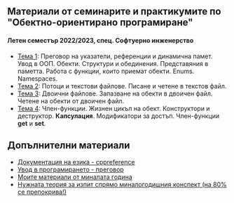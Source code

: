 ## Материали от семинарите и практикумите по "Обектно-ориентирано програмиране"
#### Летен семестър 2022/2023, спец. Софтуерно инженерство

- [Тема 1](https://github.com/GeorgiTerziev02/Object-oriented_programming_FMI/tree/main/Sem.%2001): Преговор на указатели, референции и динамична памет. Увод в ООП. Обекти. Структури и обединения. Представяния в паметта. Работа с функции, които приемат обекти. Enums. Namespaces.
- [Тема 2](https://github.com/GeorgiTerziev02/Object-oriented_programming_FMI/tree/main/Sem.%2002): Потоци и текстови файлове. Писане и четене в текстов файл.
- [Тема 3](https://github.com/GeorgiTerziev02/Object-oriented_programming_FMI/tree/main/Sem.%2003): Двоични файлове. Запазване на обекти в двоичен файл. Четене на обекти от двоичен файл.
- [Тема 4](https://github.com/GeorgiTerziev02/Object-oriented_programming_FMI/tree/main/Sem.%2004): Член-функции. Жизнен цикъл на обект. Конструктори и деструктор.  **Капсулация**. Модификатори за достъп. Член-функции **get** и **set**.

## Допълнителни материали
- [Документация на езика - cppreference](https://en.cppreference.com/w/)
- [Увод в програмирането - преговор](https://github.com/Justsvetoslavov/Introduction_to_programming/tree/master/SI)
- [Моите материали от миналата година](https://github.com/GeorgiTerziev02/FMI/tree/main/Object%20Oriented%20Programming)
- [Нужната теория за изпит спрямо миналогодишния конспект (на 80% се препокрива!)](https://github.com/GeorgiTerziev02/FMI/blob/main/Object%20Oriented%20Programming/OOP%20theory.docx)
